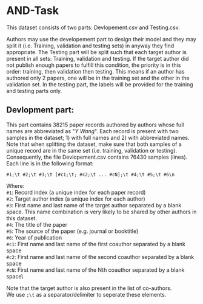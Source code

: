 # AND-Task

This dataset consists of two parts: Devlopement.csv and Testing.csv.

Authors may use the developement part to design their model and they may split it (i.e. Training, validation and testing sets) in anyway they find appropriate. The Testing part will be split such that each target author is present in all sets: Training, validation and testing. If the target author did not publish enough papers to fulfill this condition, the priority is in this order: training, then validation then testing. This means if an author has authored only 2 papers, one will be in the training set and the other in the validation set. In the testing part, the labels will be provided for the training and testing parts only. 

## Devlopment part: 
This part contains 38215 paper records authored by authors whose full names are abbreviated as "_Y Wang_". Each record is present with two samples in the dataset; 1) with full names and 2) with abbreviated names. Note that when splitting the dataset, make sure that both samples of a unique record are in the same set (i.e. training, validation or testing). Consequently, the file Devlopement.csv contains 76430 samples (lines). Each line is in the following format:

`#1;\t #2;\t #3;\t [#c1;\t; #c2;\t ... #cN];\t #4;\t #5;\t #6\n`

Where: \
`#1`: Record index (a unique index for each paper record) \
`#2`: Target author index (a unique index for each author)\
`#3`: First name and last name of the target author separated by a blank space. This name combination is very likely to be shared by other authors in this dataset.\
`#4`: The title of the paper\
`#5`: The source of the paper (e.g. journal or booktitle)\
`#6`: Year of publication\
`#c1`: First name and last name of the first coauthor separated by a blank space\
`#c2`: First name and last name of the second coauthor separated by a blank space\
`#cN`: First name and last name of the Nth coauthor separated by a blank space\

Note that the target author is also present in the list of co-authors.\
We use `;\t` as a separator/delimiter to seperate these elements.
